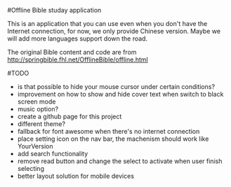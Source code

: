 #Offline Bible studay application

This is an application that you can use even when you don't have the Internet connection, for now, we only provide Chinese version. Maybe we will add more languages support down the road.

The original Bible content and code are from http://springbible.fhl.net/OfflineBible/offline.html

#TODO
- is that possible to hide your mouse cursor under certain conditions?
- improvement on how to show and hide cover text when switch to black screen mode
- music option?
- create a github page for this project
- different theme?
- fallback for font awesome when there's no internet connection
- place setting icon on the nav bar, the machenism should work like YourVersion
- add search functionality
- remove read button and change the select to activate when user finish selecting
- better layout solution for mobile devices
